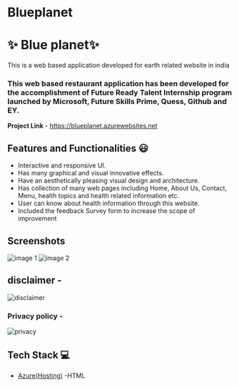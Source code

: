 # Blueplanet
# ✨ Blue planet✨

This is a web based application developed for earth related  website in india

### This web based restaurant application has been developed for the accomplishment of Future Ready Talent Internship program launched by Microsoft, Future Skills Prime, Quess, Github and EY.


**Project Link** - https://blueplanet.azurewebsites.net



## Features and Functionalities 😃

- Interactive and responsive UI.
- Has many graphical and visual innovative effects.
- Have an aesthetically pleasing visual design and architecture.
- Has collection of many web pages including Home, About Us, Contact, Menu, health topics and health related information etc.
- User can know about health information through this website.
- Included the feedback Survey form to increase the scope of improvement 

## Screenshots

 


![image 1](https://user-images.githubusercontent.com/115135324/194542304-23eae8d2-b706-431a-b4fd-82bb20af36aa.png)
![image 2](https://user-images.githubusercontent.com/115135324/194542323-e4f8c39b-a546-4e1e-99fa-b3c7c6eb9444.png)
   

## disclaimer -





![disclaimer](https://user-images.githubusercontent.com/115135324/194542436-51c6c7aa-4371-48b3-97ea-28c8ad365a87.png)


### Privacy policy -





![privacy](https://user-images.githubusercontent.com/115135324/194542476-46ce357a-48d9-4468-9d11-02fa7576eab3.png)

## Tech Stack 💻

- [Azure(Hosting)](https://azure.microsoft.com/en-in/features/azure-portal/)
-HTML
